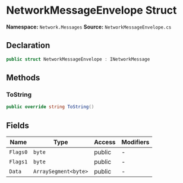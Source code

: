 # NetworkMessageEnvelope Struct

**Namespace:** `Network.Messages`
**Source:** `NetworkMessageEnvelope.cs`

## Declaration

```csharp
public struct NetworkMessageEnvelope : INetworkMessage
```

## Methods

### ToString

```csharp
public override string ToString()
```

## Fields

| Name | Type | Access | Modifiers |
|------|------|--------|-----------|
| `Flags0` | `byte` | public | - |
| `Flags1` | `byte` | public | - |
| `Data` | `ArraySegment<byte>` | public | - |

